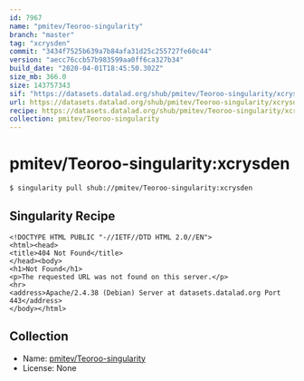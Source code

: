 ```yaml
---
id: 7967
name: "pmitev/Teoroo-singularity"
branch: "master"
tag: "xcrysden"
commit: "3434f7525b639a7b84afa31d25c255727fe60c44"
version: "aecc76ccb57b983599aa0ff6ca327b34"
build_date: "2020-04-01T18:45:50.302Z"
size_mb: 366.0
size: 143757343
sif: "https://datasets.datalad.org/shub/pmitev/Teoroo-singularity/xcrysden/2020-04-01-3434f752-aecc76cc/aecc76ccb57b983599aa0ff6ca327b34.sif"
url: https://datasets.datalad.org/shub/pmitev/Teoroo-singularity/xcrysden/2020-04-01-3434f752-aecc76cc/
recipe: https://datasets.datalad.org/shub/pmitev/Teoroo-singularity/xcrysden/2020-04-01-3434f752-aecc76cc/Singularity
collection: pmitev/Teoroo-singularity
---
```


# pmitev/Teoroo-singularity:xcrysden

```bash
$ singularity pull shub://pmitev/Teoroo-singularity:xcrysden
```

## Singularity Recipe

```singularity
<!DOCTYPE HTML PUBLIC "-//IETF//DTD HTML 2.0//EN">
<html><head>
<title>404 Not Found</title>
</head><body>
<h1>Not Found</h1>
<p>The requested URL was not found on this server.</p>
<hr>
<address>Apache/2.4.38 (Debian) Server at datasets.datalad.org Port 443</address>
</body></html>
```

## Collection

 - Name: [pmitev/Teoroo-singularity](https://github.com/pmitev/Teoroo-singularity)
 - License: None

